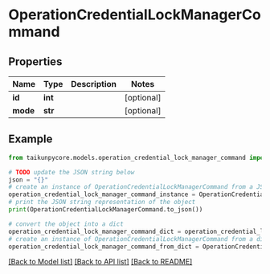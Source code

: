# OperationCredentialLockManagerCommand


## Properties

Name | Type | Description | Notes
------------ | ------------- | ------------- | -------------
**id** | **int** |  | [optional] 
**mode** | **str** |  | [optional] 

## Example

```python
from taikunpycore.models.operation_credential_lock_manager_command import OperationCredentialLockManagerCommand

# TODO update the JSON string below
json = "{}"
# create an instance of OperationCredentialLockManagerCommand from a JSON string
operation_credential_lock_manager_command_instance = OperationCredentialLockManagerCommand.from_json(json)
# print the JSON string representation of the object
print(OperationCredentialLockManagerCommand.to_json())

# convert the object into a dict
operation_credential_lock_manager_command_dict = operation_credential_lock_manager_command_instance.to_dict()
# create an instance of OperationCredentialLockManagerCommand from a dict
operation_credential_lock_manager_command_from_dict = OperationCredentialLockManagerCommand.from_dict(operation_credential_lock_manager_command_dict)
```
[[Back to Model list]](../README.md#documentation-for-models) [[Back to API list]](../README.md#documentation-for-api-endpoints) [[Back to README]](../README.md)


